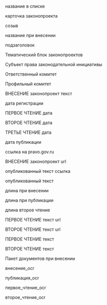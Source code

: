 название в списке

карточка законопроекта

созыв

название при внесении

подзаголовок

Тематический блок законопроектов

Субъект права законодательной инициативы

Ответственный комитет

Профильный комитет

ВНЕСЕНИЕ законопроект текст

дата регистрации

ПЕРВОЕ ЧТЕНИЕ дата

ВТОРОЕ ЧТЕНИЕ дата

ТРЕТЬЕ ЧТЕНИЕ дата

дата публикации

ссылка на pravo.gov.ru

ВНЕСЕНИЕ законопроект url

опубликованный текст ссылка

опубликованный текст

длина при внесении

длина при публикации

длина второе чтение

ПЕРВОЕ ЧТЕНИЕ текст url

ВТОРОЕ ЧТЕНИЕ текст url

ПЕРВОЕ ЧТЕНИЕ текст

ВТОРОЕ ЧТЕНИЕ текст

Пакет документов при внесении

внесение_ocr

публикация_ocr

первое_чтение_ocr

второе_чтение_ocr
